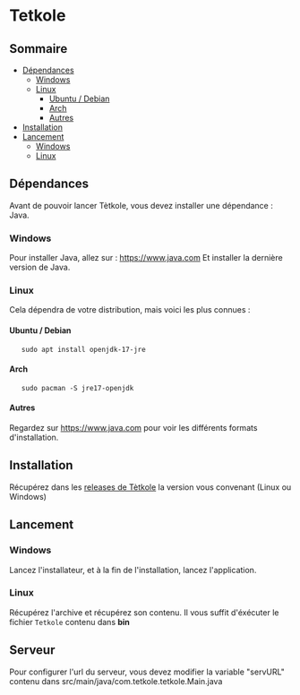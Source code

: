 # Tetkole

## Sommaire

 - [Dépendances](#dépendances)
   - [Windows](#windows)
   - [Linux](#linux)
     - [Ubuntu / Debian](#ubuntu--debian)
     - [Arch](#arch)
     - [Autres](#autres)
 - [Installation](#installation)
 - [Lancement](#lancement)
   - [Windows](#windows-1)
   - [Linux](#linux)


## Dépendances
   Avant de pouvoir lancer Tètkole, vous devez installer une dépendance : Java.
### Windows
   Pour installer Java, allez sur : https://www.java.com
   Et installer la dernière version de Java.
### Linux
   Cela dépendra de votre distribution, mais voici les plus connues :

#### Ubuntu / Debian

```shell
   sudo apt install openjdk-17-jre
```

#### Arch

```shell
   sudo pacman -S jre17-openjdk
```

#### Autres

Regardez sur https://www.java.com pour voir les différents formats d'installation.

## Installation

Récupérez dans les [releases de Tètkole](https://github.com/TetKole/TetKole_Reborn/releases) la version vous convenant (Linux ou Windows)

## Lancement

### Windows

Lancez l'installateur, et à la fin de l'installation, lancez l'application.

### Linux

Récupérez l'archive et récupérez son contenu.
Il vous suffit d'éxécuter le fichier `Tetkole` contenu dans **bin**

## Serveur

Pour configurer l'url du serveur, vous devez modifier la variable "servURL" contenu dans src/main/java/com.tetkole.tetkole.Main.java
